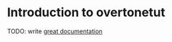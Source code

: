 # Introduction to overtonetut

TODO: write [great documentation](http://jacobian.org/writing/what-to-write/)
